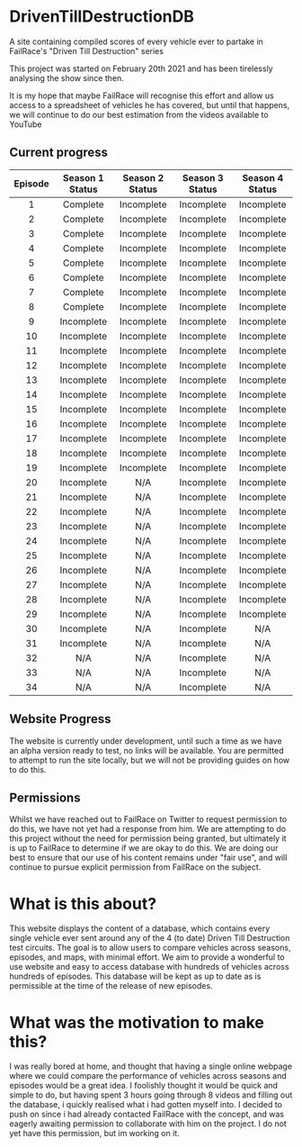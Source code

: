 # DrivenTillDestructionDB

A site containing compiled scores of every vehicle ever to partake in FailRace's "Driven Till Destruction" series

This project was started on February 20th 2021 and has been tirelessly analysing the show since then.

It is my hope that maybe FailRace will recognise this effort and allow us access to a spreadsheet of vehicles he has
covered, but until that happens, we will continue to do our best estimation from the videos available to YouTube

## Current progress

| Episode | Season 1 Status  | Season 2 Status  | Season 3 Status  | Season 4 Status  |
|:---:|:---:|:---:|:---:|:---:|
|1|Complete|Incomplete|Incomplete|Incomplete|
|2|Complete|Incomplete|Incomplete|Incomplete|
|3|Complete|Incomplete|Incomplete|Incomplete|
|4|Complete|Incomplete|Incomplete|Incomplete|
|5|Complete|Incomplete|Incomplete|Incomplete|
|6|Complete|Incomplete|Incomplete|Incomplete|
|7|Complete|Incomplete|Incomplete|Incomplete|
|8|Complete|Incomplete|Incomplete|Incomplete|
|9|Incomplete|Incomplete|Incomplete|Incomplete|
|10|Incomplete|Incomplete|Incomplete|Incomplete|
|11|Incomplete|Incomplete|Incomplete|Incomplete|
|12|Incomplete|Incomplete|Incomplete|Incomplete|
|13|Incomplete|Incomplete|Incomplete|Incomplete|
|14|Incomplete|Incomplete|Incomplete|Incomplete|
|15|Incomplete|Incomplete|Incomplete|Incomplete|
|16|Incomplete|Incomplete|Incomplete|Incomplete|
|17|Incomplete|Incomplete|Incomplete|Incomplete|
|18|Incomplete|Incomplete|Incomplete|Incomplete|
|19|Incomplete|Incomplete|Incomplete|Incomplete|
|20|Incomplete|N/A|Incomplete|Incomplete|
|21|Incomplete|N/A|Incomplete|Incomplete|
|22|Incomplete|N/A|Incomplete|Incomplete|
|23|Incomplete|N/A|Incomplete|Incomplete|
|24|Incomplete|N/A|Incomplete|Incomplete|
|25|Incomplete|N/A|Incomplete|Incomplete|
|26|Incomplete|N/A|Incomplete|Incomplete|
|27|Incomplete|N/A|Incomplete|Incomplete|
|28|Incomplete|N/A|Incomplete|Incomplete|
|29|Incomplete|N/A|Incomplete|Incomplete|
|30|Incomplete|N/A|Incomplete|N/A|
|31|Incomplete|N/A|Incomplete|N/A|
|32|N/A|N/A|Incomplete|N/A|
|33|N/A|N/A|Incomplete|N/A|
|34|N/A|N/A|Incomplete|N/A|

## Website Progress

The website is currently under development, until such a time as we have an alpha version ready to test, no links will
be available. You are permitted to attempt to run the site locally, but we will not be providing guides on how to do
this.

## Permissions

Whilst we have reached out to FailRace on Twitter to request permission to do this, we have not yet had a response from
him. We are attempting to do this project without the need for permission being granted, but ultimately it is up to
FailRace to determine if we are okay to do this. We are doing our best to ensure that our use of his content remains
under "fair use", and will continue to pursue explicit permission from FailRace on the subject.

# What is this about?

This website displays the content of a database, which contains every single vehicle ever sent around any of the 4 (to
date) Driven Till Destruction test circuits. The goal is to allow users to compare vehicles across seasons, episodes,
and maps, with minimal effort. We aim to provide a wonderful to use website and easy to access database with hundreds of
vehicles across hundreds of episodes. This database will be kept as up to date as is permissible at the time of the
release of new episodes.

# What was the motivation to make this?
I was really bored at home, and thought that having a single online webpage where we could compare the performance of vehicles across seasons and episodes would be a great idea.
I foolishly thought it would be quick and simple to do, but having spent 3 hours going through 8 videos and filling out the database, i quickly realised what i had gotten myself into. I decided to push on since i had already contacted FailRace with the concept, and was eagerly awaiting permission to collaborate with him on the project. I do not yet have this permission, but im working on it.

